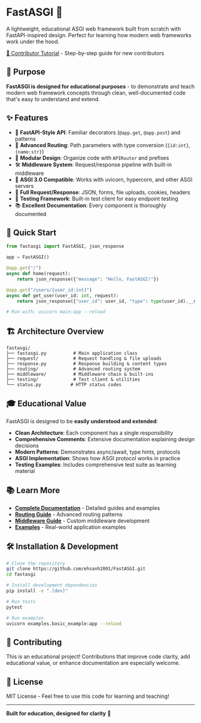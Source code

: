 # FastASGI 🚀

A lightweight, educational ASGI web framework built from scratch with FastAPI-inspired design. Perfect for learning how modern web frameworks work under the hood.

[📝 Contributor Tutorial](https://ehsanh2001.github.io/FastASGI/contributor/) - Step-by-step guide for new contributors

## 🎯 Purpose

**FastASGI is designed for educational purposes** - to demonstrate and teach modern web framework concepts through clean, well-documented code that's easy to understand and extend.

## ✨ Features

- 🔗 **FastAPI-Style API**: Familiar decorators (`@app.get`, `@app.post`) and patterns
- 🎯 **Advanced Routing**: Path parameters with type conversion (`{id:int}`, `{name:str}`)
- 🔧 **Modular Design**: Organize code with `APIRouter` and prefixes
- 🛠️ **Middleware System**: Request/response pipeline with built-in middleware
- 📡 **ASGI 3.0 Compatible**: Works with uvicorn, hypercorn, and other ASGI servers
- 🔄 **Full Request/Response**: JSON, forms, file uploads, cookies, headers
- 🧪 **Testing Framework**: Built-in test client for easy endpoint testing
- 📚 **Excellent Documentation**: Every component is thoroughly documented

## 🚀 Quick Start

```python
from fastasgi import FastASGI, json_response

app = FastASGI()

@app.get("/")
async def home(request):
    return json_response({"message": "Hello, FastASGI!"})

@app.get("/users/{user_id:int}")
async def get_user(user_id: int, request):
    return json_response({"user_id": user_id, "type": type(user_id).__name__})

# Run with: uvicorn main:app --reload
```

## 🏗️ Architecture Overview

```
fastasgi/
├── fastasgi.py          # Main application class
├── request/             # Request handling & file uploads
├── response.py          # Response building & content types
├── routing/             # Advanced routing system
├── middleware/          # Middleware chain & built-ins
├── testing/             # Test client & utilities
└── status.py           # HTTP status codes
```

## 🎓 Educational Value

FastASGI is designed to be **easily understood and extended**:

- **Clean Architecture**: Each component has a single responsibility
- **Comprehensive Comments**: Extensive documentation explaining design decisions
- **Modern Patterns**: Demonstrates async/await, type hints, protocols
- **ASGI Implementation**: Shows how ASGI protocol works in practice
- **Testing Examples**: Includes comprehensive test suite as learning material

## 📚 Learn More

- **[Complete Documentation](docs/README.md)** - Detailed guides and examples
- **[Routing Guide](docs/ROUTING_GUIDE.md)** - Advanced routing patterns
- **[Middleware Guide](docs/MIDDLEWARE_GUIDE.md)** - Custom middleware development
- **[Examples](examples/)** - Real-world application examples

## 🛠️ Installation & Development

```bash
# Clone the repository
git clone https://github.com/ehsanh2001/FastASGI.git
cd fastasgi

# Install development dependencies
pip install -e ".[dev]"

# Run tests
pytest

# Run examples
uvicorn examples.basic_example:app --reload
```

## 🤝 Contributing

This is an educational project! Contributions that improve code clarity, add educational value, or enhance documentation are especially welcome.

## 📄 License

MIT License - Feel free to use this code for learning and teaching!

---

**Built for education, designed for clarity** 📖
